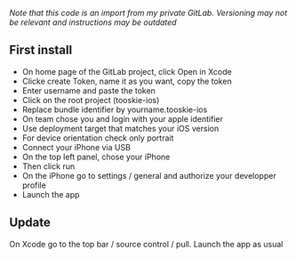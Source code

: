*Note that this code is an import from my private GitLab. Versioning may not be relevant and instructions may be outdated*

## First install

- On home page of the GitLab project, click Open in Xcode
- Clicke create Token, name it as you want, copy the token
- Enter username and paste the token
- Click on the root project (tooskie-ios)
- Replace bundle identifier by yourname.tooskie-ios
- On team chose you and login with your apple identifier
- Use deployment target that matches your iOS version
- For device orientation check only portrait
- Connect your iPhone via USB
- On the top left panel, chose your iPhone
- Then click run
- On the iPhone go to settings / general and authorize your developper profile
- Launch the app

## Update

On Xcode go to the top bar / source control / pull.
Launch the app as usual
